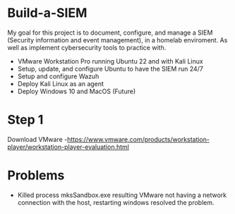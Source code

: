 # Build-a-SIEM
My goal for this project is to document, configure, and manage a SIEM (Security information and event management), in a homelab enviroment. As well as implement cybersecurity tools to practice with. 
- VMware Workstation Pro running Ubuntu 22 and with Kali Linux 
- Setup, update, and configure Ubuntu to have the SIEM run 24/7
- Setup and configure Wazuh
- Deploy Kali Linux as an agent
- Deploy Windows 10 and MacOS (Future)

# Step 1
Download VMware 
-https://www.vmware.com/products/workstation-player/workstation-player-evaluation.html
  










# Problems 

- Killed process mksSandbox.exe resulting VMware not having a network connection with the host, restarting windows resolved the problem.
